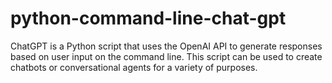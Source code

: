 # python-command-line-chat-gpt
ChatGPT is a Python script that uses the OpenAI API to generate responses based on user input on the command line. This script can be used to create chatbots or conversational agents for a variety of purposes.

